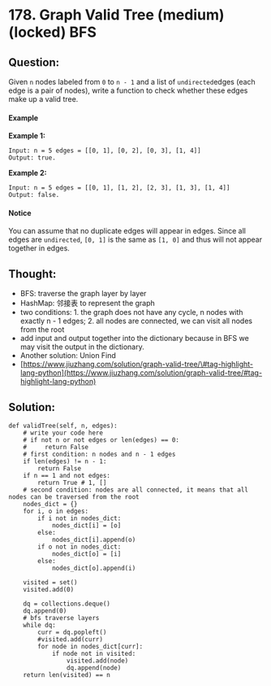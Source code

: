 # 178. Graph Valid Tree \(medium\) \(locked\) BFS

## Question:

Given `n` nodes labeled from `0` to `n - 1` and a list of `undirected`edges \(each edge is a pair of nodes\), write a function to check whether these edges make up a valid tree.

#### Example

**Example 1:**

```text
Input: n = 5 edges = [[0, 1], [0, 2], [0, 3], [1, 4]]
Output: true.
```

**Example 2:**

```text
Input: n = 5 edges = [[0, 1], [1, 2], [2, 3], [1, 3], [1, 4]]
Output: false.
```

#### Notice

You can assume that no duplicate edges will appear in edges. Since all edges are `undirected`, `[0, 1]` is the same as `[1, 0]` and thus will not appear together in edges.

## Thought:

* BFS: traverse the graph layer by layer
* HashMap: 邻接表 to represent the graph
* two conditions: 1. the graph does not have any cycle, n nodes with exactly n - 1 edges; 2. all nodes are connected, we can visit all nodes from the root
* add input and output together into the dictionary because in BFS we may visit the output in the dictionary.
* Another solution: Union Find
* [https://www.jiuzhang.com/solution/graph-valid-tree/\#tag-highlight-lang-python](https://www.jiuzhang.com/solution/graph-valid-tree/#tag-highlight-lang-python)

## Solution:

```text
def validTree(self, n, edges):
    # write your code here
    # if not n or not edges or len(edges) == 0:
    #     return False
    # first condition: n nodes and n - 1 edges
    if len(edges) != n - 1:
        return False
    if n == 1 and not edges:
        return True # 1, []
    # second condition: nodes are all connected, it means that all nodes can be traversed from the root
    nodes_dict = {}
    for i, o in edges:
        if i not in nodes_dict:
            nodes_dict[i] = [o]
        else:
            nodes_dict[i].append(o)
        if o not in nodes_dict:
            nodes_dict[o] = [i]
        else:
            nodes_dict[o].append(i)
            
    visited = set()
    visited.add(0)
    
    dq = collections.deque()
    dq.append(0)
    # bfs traverse layers 
    while dq:
        curr = dq.popleft()
        #visited.add(curr)
        for node in nodes_dict[curr]:
            if node not in visited:
                visited.add(node)
                dq.append(node)
    return len(visited) == n
```

